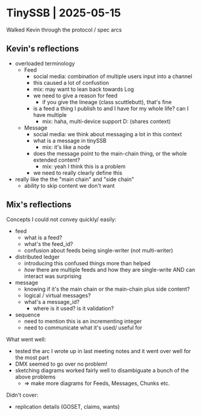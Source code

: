 # TinySSB | 2025-05-15

Walked Kevin through the protocol / spec arcs

## Kevin's reflections

- overloaded terminology
    - Feed
        - social media: combination of multiple users input into a channel
        - this caused a lot of confustion
        - mix: may want to lean back towards Log
        - we need to give a reason for feed
            - if you give the lineage (class scuttlebutt), that's fine
        - is a feed a thing I publish to and I have for my whole life? can I have multiple
            - mix: haha, multi-device support D: (shares context)
    - Message
        - social media: we think about messaging a lot in this context
        - what is a message in tinySSB
            - mix: it's like a node
        - does the message point to the main-chain thing, or the whole extended content?
            - mix: yeah I think this is a problem
        - we need to really clearly define this
- really like the the "main chain" and "side chain"
    - ability to skip content we don't want

## Mix's reflections

Concepts I could not convey quickly/ easily:
- feed
    - what is a feed?
    - what's the feed_id?
    - confusion about feeds being single-writer (not multi-writer)
- distributed ledger
    - introducing this confused things more than helped
    - *how* there are multiple feeds and how they are single-write AND can interact was surprising
- message
    - knowing if it's the main chain or the main-chain plus side content?
    - logical / virtual messages?
    - what's a message_id?
        - where is it used? is it validation?
- sequence
    - need to mention this is an incrementing integer
    - need to communicate what it's used/ useful for


What went well:
- tested the arc I wrote up in last meeting notes and it went over well for the most part
- DMX seemed to go over no problem!
- sketching diagrams worked fairly well to disambiguate a bunch of the above problems
    - ⇒ make more diagrams for Feeds, Messages, Chunks etc.

Didn't cover:
- replication details (GOSET, claims, wants)
